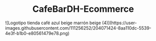 <h1 align="center"> CafeBarDH-Ecommerce </h1>
![Logotipo tienda café azul beige marrón beige (4)](https://user-images.githubusercontent.com/111256252/204071424-8aa110dc-5539-4e3f-b1b0-e80561479e78.png)
